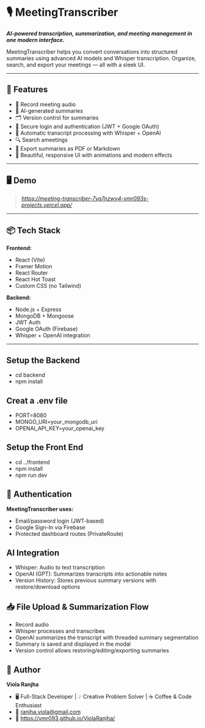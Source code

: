 # 🎙️ MeetingTranscriber

***AI-powered transcription, summarization, and meeting management in one modern interface.***

MeetingTranscriber helps you convert conversations into structured summaries using advanced AI models and Whisper transcription. Organize, search, and export your meetings — all with a sleek UI.

---

## 🚀 Features

- 🎤 Record meeting audio
- 🤖 AI-generated summaries
- 🗂️ Version control for summaries
- 🔐 Secure login and authentication (JWT + Google OAuth)
- 🧠 Automatic transcript processing with Whisper + OpenAI
- 🔍 Search ameetings
- 📄 Export summaries as PDF or Markdown
- 🎨 Beautiful, responsive UI with animations and modern effects

---

## 🖥️ Demo

> _https://meeting-transcriber-7ya7nzwy4-vmr093s-projects.vercel.app/_

---

## 📦 Tech Stack

**Frontend:**
- React (Vite)
- Framer Motion
- React Router
- React Hot Toast
- Custom CSS (no Tailwind)

**Backend:**
- Node.js + Express
- MongoDB + Mongoose
- JWT Auth
- Google OAuth (Firebase)
- Whisper + OpenAI integration

---

## Setup the Backend

- cd backend
- npm install

## Creat a .env file

- PORT=8080
- MONGO_URI=your_mongodb_uri
- OPENAI_API_KEY=your_openai_key

## Setup the Front End

- cd ../frontend
- npm install
- npm run dev

## 🔐 Authentication
**MeetingTranscriber uses:**

- Email/password login (JWT-based)
- Google Sign-In via Firebase
- Protected dashboard routes (PrivateRoute)

## AI Integration

- Whisper: Audio to text transcription
- OpenAI (GPT): Summarizes transcripts into actionable notes
- Version History: Stores previous summary versions with restore/download options

## 📥 File Upload & Summarization Flow

- Record audio
- Whisper processes and transcribes
- OpenAI summarizes the transcript with threaded summary segmentation
- Summary is saved and displayed in the modal
- Version control allows restoring/editing/exporting summaries

## 👤 Author

**Viola Ranjha**
- 🖥️ Full-Stack Developer | 💡 Creative Problem Solver | ☕ Coffee & Code Enthusiast
- 📧 ranjha.viola@gmail.com
- 🔗 https://vmr093.github.io/ViolaRanjha/



